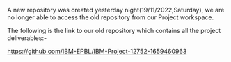 A new repository was created yesterday night(19/11/2022,Saturday), we are no longer able to access the
old repository from our Project workspace.

The following is the link to our old repository which contains all the project
deliverables:-

https://github.com/IBM-EPBL/IBM-Project-12752-1659460963
